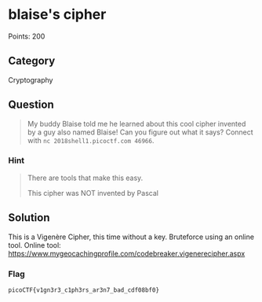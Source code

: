 # blaise's cipher
Points: 200

## Category
Cryptography

## Question
>My buddy Blaise told me he learned about this cool cipher invented by a guy also named Blaise! Can you figure out what it says? Connect with `nc 2018shell1.picoctf.com 46966`. 

### Hint
>There are tools that make this easy.
>
>This cipher was NOT invented by Pascal

## Solution
This is a Vigenère Cipher, this time without a key. Bruteforce using an online tool. Online tool: https://www.mygeocachingprofile.com/codebreaker.vigenerecipher.aspx

### Flag
`picoCTF{v1gn3r3_c1ph3rs_ar3n7_bad_cdf08bf0}`
